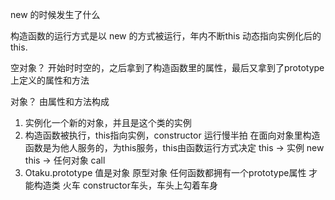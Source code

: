 new 的时候发生了什么

构造函数的运行方式是以 new 的方式被运行，年内不断this 动态指向实例化后的this.

空对象？ 开始时时空的，之后拿到了构造函数里的属性，最后又拿到了prototype上定义的属性和方法

对象？ 由属性和方法构成

1. 实例化一个新的对象，并且是这个类的实例
2. 构造函数被执行，this指向实例，constructor 运行慢半拍
   在面向对象里构造函数是为他人服务的，为this服务，this由函数运行方式决定
   this -> 实例 new
   this -> 任何对象 call
3. Otaku.prototype  值是对象
   原型对象
   任何函数都拥有一个prototype属性 才能构造类
   火车 constructor车头，车头上勾着车身